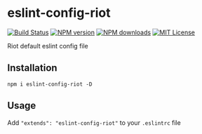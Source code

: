 # eslint-config-riot

[![Build Status][travis-image]][travis-url]
[![NPM version][npm-version-image]][npm-url]
[![NPM downloads][npm-downloads-image]][npm-url]
[![MIT License][license-image]][license-url]

Riot default eslint config file

## Installation

```shell
npm i eslint-config-riot -D
```

## Usage

Add `"extends": "eslint-config-riot"` to your `.eslintrc` file


[travis-image]:https://img.shields.io/travis/riot/eslint-config.svg?style=flat-square
[travis-url]:https://travis-ci.org/riot/eslint-config

[license-image]:http://img.shields.io/badge/license-MIT-000000.svg?style=flat-square
[license-url]:LICENSE.txt

[npm-version-image]:http://img.shields.io/npm/v/eslint-config-riot.svg?style=flat-square
[npm-downloads-image]:http://img.shields.io/npm/dm/eslint-config-riot.svg?style=flat-square
[npm-url]:https://npmjs.org/package/eslint-config-riot

